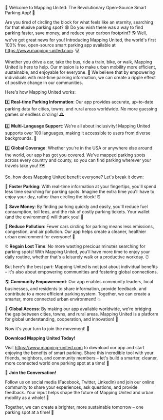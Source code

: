 🚀 Welcome to Mapping United: The Revolutionary Open-Source Smart Parking App! 🚀

Are you tired of circling the block for what feels like an eternity, searching for that elusive parking spot? 😩 Do you wish there was a way to find parking faster, save money, and reduce your carbon footprint? 🌎 Well, we've got great news for you! Introducing Mapping United, the world's first 100% free, open-source smart parking app available at https://www.mapping-united.com. 💻

Whether you drive a car, take the bus, ride a train, bike, or walk, Mapping United is here to help. Our mission is to make urban mobility more efficient, sustainable, and enjoyable for everyone. 🌈 We believe that by empowering individuals with real-time parking information, we can create a ripple effect of positive change in our communities.

Here's how Mapping United works:

1️⃣ **Real-time Parking Information**: Our app provides accurate, up-to-date parking data for cities, towns, and rural areas worldwide. No more guessing games or endless circling! 🕰️

2️⃣ **Multi-Language Support**: We're all about inclusivity! Mapping United supports over 100 languages, making it accessible to users from diverse backgrounds. 💬

3️⃣ **Global Coverage**: Whether you're in the USA or anywhere else around the world, our app has got you covered. We've mapped parking spots across every country and county, so you can find parking wherever your travels take you! 🗺️

So, how does Mapping United benefit everyone? Let's break it down:

🚀 **Faster Parking**: With real-time information at your fingertips, you'll spend less time searching for parking spots. Imagine the extra time you'll have to enjoy your day, rather than circling the block! ⏰

💸 **Save Money**: By finding parking quickly and easily, you'll reduce fuel consumption, toll fees, and the risk of costly parking tickets. Your wallet (and the environment) will thank you! 🙌

🌿 **Reduce Pollution**: Fewer cars circling for parking means less emissions, congestion, and air pollution. Our app helps create a cleaner, healthier urban environment for everyone! 🌟

⏰ **Regain Lost Time**: No more wasting precious minutes searching for parking spots! With Mapping United, you'll have more time to enjoy your daily routine, whether that's a leisurely walk or a productive workday. ⏰

But here's the best part: Mapping United is not just about individual benefits – it's also about empowering communities and fostering global connections.

🌎 **Community Empowerment**: Our app enables community leaders, local businesses, and residents to share information, provide feedback, and contribute to a more efficient parking system. Together, we can create a smarter, more connected urban environment! 💥

🌟 **Global Access**: By making our app available worldwide, we're bridging the gap between cities, towns, and rural areas. Mapping United is a platform for global understanding, cooperation, and innovation! 🚀

Now it's your turn to join the movement! 🎉

**Download Mapping United Today!**

Visit https://www.mapping-united.com to download our app and start enjoying the benefits of smart parking. Share this incredible tool with your friends, neighbors, and community members – let's build a smarter, cleaner, more connected world one parking spot at a time! 🌟

🎉 **Join the Conversation!**

Follow us on social media (Facebook, Twitter, LinkedIn) and join our online community to share your experiences, ask questions, and provide feedback. Your input helps shape the future of Mapping United and urban mobility as a whole! 💬

Together, we can create a brighter, more sustainable tomorrow – one parking spot at a time! 🌟